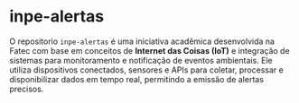 # inpe-alertas

O repositorio `inpe-alertas` é uma iniciativa acadêmica desenvolvida na Fatec com base em conceitos de **Internet das Coisas (IoT)** e integração de sistemas para monitoramento e notificação de eventos ambientais. Ele utiliza dispositivos conectados, sensores e APIs para coletar, processar e disponibilizar dados em tempo real, permitindo a emissão de alertas precisos.
